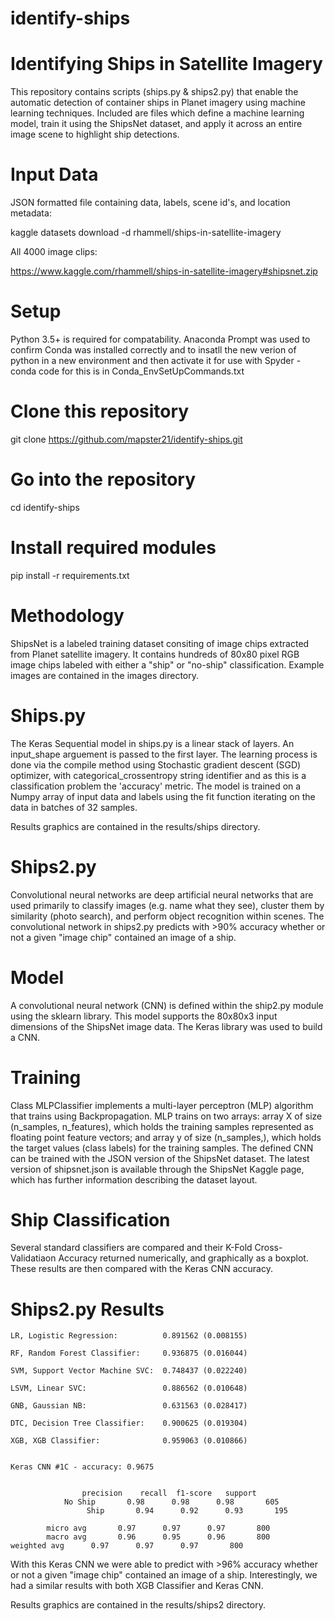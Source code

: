 # identify-ships
# Identifying Ships in Satellite Imagery
This repository contains scripts (ships.py & ships2.py) that enable the automatic detection of container ships in Planet imagery using machine learning techniques. Included are files which define a machine learning model, train it using the ShipsNet dataset, and apply it across an entire image scene to highlight ship detections.

# Input Data
JSON formatted file containing data, labels, scene id's, and location metadata:

kaggle datasets download -d rhammell/ships-in-satellite-imagery

All 4000 image clips:

https://www.kaggle.com/rhammell/ships-in-satellite-imagery#shipsnet.zip

# Setup
Python 3.5+ is required for compatability. Anaconda Prompt was used to confirm Conda was installed correctly and to insatll the new verion of python in a new environment and then activate it for use with Spyder - conda code for this is in Conda_EnvSetUpCommands.txt

# Clone this repository
git clone https://github.com/mapster21/identify-ships.git

# Go into the repository
cd identify-ships

# Install required modules
pip install -r requirements.txt

# Methodology
ShipsNet is a labeled training dataset consiting of image chips extracted from Planet satellite imagery. It contains hundreds of 80x80 pixel RGB image chips labeled with either a "ship" or "no-ship" classification. Example images are contained in the images directory.

# Ships.py
The Keras Sequential model in ships.py is a linear stack of layers. An input_shape arguement is passed to the first layer. The learning process is done via the compile method using Stochastic gradient descent (SGD) optimizer, with categorical_crossentropy string identifier and as this is a classification problem the 'accuracy' metric. The model is trained on a Numpy array of input data and labels using the fit function iterating on the data in batches of 32 samples.
	
Results graphics are contained in the results/ships directory.

# Ships2.py
Convolutional neural networks are deep artificial neural networks that are used primarily to classify images (e.g. name what they see), cluster them by similarity (photo search), and perform object recognition within scenes. The convolutional network in ships2.py 	predicts with >90% accuracy whether or not a given "image chip" contained an image of a ship.

# Model
A convolutional neural network (CNN) is defined within the ship2.py module using the sklearn library. This model supports the 80x80x3 	input dimensions of the ShipsNet image data. The Keras library was used to build a CNN.

# Training
Class MLPClassifier implements a multi-layer perceptron (MLP) algorithm that trains using Backpropagation. MLP trains on two arrays: array X of size (n_samples, n_features), which holds the training samples represented as floating point feature vectors; and array y of size (n_samples,), which holds the target values (class labels) for the training samples. The defined CNN can be trained with the JSON version of the ShipsNet dataset. The latest version of shipsnet.json is available through the ShipsNet Kaggle page, which has further information describing the dataset layout.

# Ship Classification
Several standard classifiers are compared and their K-Fold Cross-Validatiaon Accuracy returned numerically, and graphically as a boxplot. These results are then compared with the Keras CNN accuracy.

# Ships2.py Results
	LR, Logistic Regression:          0.891562 (0.008155)

	RF, Random Forest Classifier:     0.936875 (0.016044)

	SVM, Support Vector Machine SVC:  0.748437 (0.022240)

	LSVM, Linear SVC:                 0.886562 (0.010648)

	GNB, Gaussian NB:                 0.631563 (0.028417)

	DTC, Decision Tree Classifier:    0.900625 (0.019304)

	XGB, XGB Classifier:              0.959063 (0.010866)


	Keras CNN #1C - accuracy: 0.9675 


              		precision    recall  f1-score   support
				No Ship       0.98      0.98      0.98       605
		 			 Ship       0.94      0.92      0.93       195
					 
			micro avg       0.97      0.97      0.97       800
			macro avg       0.96      0.95      0.96       800
  	weighted avg      0.97      0.97      0.97       800

With this Keras CNN we were able to predict with >96% accuracy whether or not a given "image chip" contained an image of a ship. 	Interestingly, we had a similar results with both XGB Classifier and Keras CNN.

Results graphics are contained in the results/ships2 directory.
